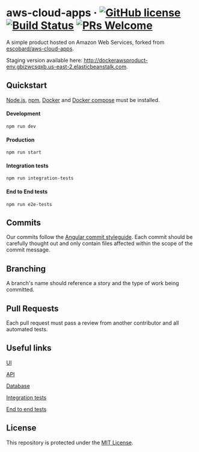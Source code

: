 # aws-cloud-apps &middot; [![GitHub license](https://img.shields.io/badge/license-MIT-blue.svg)](https://github.com/facebook/react/blob/master/LICENSE) [![Build Status](https://travis-ci.com/escobard/aws-cloud-apps.svg?token=JTpJTc2HAT5qerWk5eCp&branch=master)](https://travis-ci.com/escobard/aws-cloud-apps) [![PRs Welcome](https://img.shields.io/badge/PRs-welcome-brightgreen.svg)](https://github.com/escobard/aws-cloud-apps#pull-requests) 

A simple product hosted on Amazon Web Services, forked from [escobard/aws-cloud-apps](https://github.com/escobard/aws-cloud-apps).

Staging version available here: http://dockerawsproduct-env.gbizwcsqxb.us-east-2.elasticbeanstalk.com.
  
## Quickstart

[Node.js](https://nodejs.org/en/), [npm](https://www.npmjs.com/), [Docker](https://www.docker.com/) and [Docker compose](https://docs.docker.com/compose/) must be installed.
        
#### Development        
 `npm run dev`            
  
#### Production        
 `npm run start`   
 
#### Integration tests

`npm run integration-tests`

#### End to End tests

`npm run e2e-tests`

## Commits

Our commits follow the [Angular commit styleguide](https://gist.github.com/brianclements/841ea7bffdb01346392c). Each commit should be carefully thought out and only contain files affected within the scope of the commit message.

## Branching

A branch's name should reference a story and the type of work being committed.

## Pull Requests

Each pull request must pass a review from another contributor and all automated tests.

## Useful links

[UI](https://github.com/escobard/aws-cloud-apps/blob/master/client/ui)

[API](https://github.com/escobard/aws-cloud-apps/blob/master/server/api)

[Database](https://github.com/escobard/aws-cloud-apps/tree/master/server/postgres)

[Integration tests](https://github.com/escobard/aws-cloud-apps/tree/master/server/tests)

[End to end tests](https://github.com/escobard/aws-cloud-apps/tree/master/client/tests)

## License

This repository is protected under the [MIT License](https://choosealicense.com/licenses/mit/).
